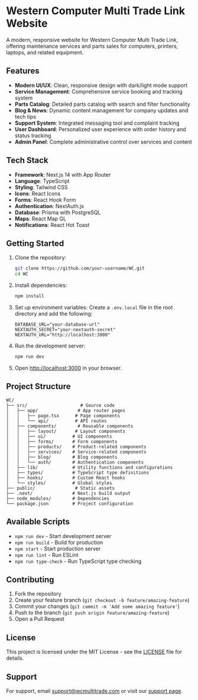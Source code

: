 # Western Computer Multi Trade Link Website

A modern, responsive website for Western Computer Multi Trade Link, offering maintenance services and parts sales for computers, printers, laptops, and related equipment.

## Features

- **Modern UI/UX**: Clean, responsive design with dark/light mode support
- **Service Management**: Comprehensive service booking and tracking system
- **Parts Catalog**: Detailed parts catalog with search and filter functionality
- **Blog & News**: Dynamic content management for company updates and tech tips
- **Support System**: Integrated messaging tool and complaint tracking
- **User Dashboard**: Personalized user experience with order history and status tracking
- **Admin Panel**: Complete administrative control over services and content

## Tech Stack

- **Framework**: Next.js 14 with App Router
- **Language**: TypeScript
- **Styling**: Tailwind CSS
- **Icons**: React Icons
- **Forms**: React Hook Form
- **Authentication**: NextAuth.js
- **Database**: Prisma with PostgreSQL
- **Maps**: React Map GL
- **Notifications**: React Hot Toast

## Getting Started

1. Clone the repository:
   ```bash
   git clone https://github.com/your-username/WC.git
   cd WC
   ```

2. Install dependencies:
   ```bash
   npm install
   ```

3. Set up environment variables:
   Create a `.env.local` file in the root directory and add the following:
   ```
   DATABASE_URL="your-database-url"
   NEXTAUTH_SECRET="your-nextauth-secret"
   NEXTAUTH_URL="http://localhost:3000"
   ```

4. Run the development server:
   ```bash
   npm run dev
   ```

5. Open [http://localhost:3000](http://localhost:3000) in your browser.

## Project Structure

```
WC/
├── src/                    # Source code
│   ├── app/               # App router pages
│   │   ├── page.tsx      # Page components
│   │   └── api/          # API routes
│   ├── components/        # Reusable components
│   │   ├── layout/       # Layout components
│   │   ├── ui/          # UI components
│   │   ├── forms/       # Form components
│   │   ├── products/    # Product-related components
│   │   ├── services/    # Service-related components
│   │   ├── blog/        # Blog components
│   │   └── auth/        # Authentication components
│   ├── lib/             # Utility functions and configurations
│   ├── types/           # TypeScript type definitions
│   ├── hooks/           # Custom React hooks
│   └── styles/          # Global styles
├── public/               # Static assets
├── .next/               # Next.js build output
├── node_modules/        # Dependencies
└── package.json         # Project configuration
```

## Available Scripts

- `npm run dev` - Start development server
- `npm run build` - Build for production
- `npm start` - Start production server
- `npm run lint` - Run ESLint
- `npm run type-check` - Run TypeScript type checking

## Contributing

1. Fork the repository
2. Create your feature branch (`git checkout -b feature/amazing-feature`)
3. Commit your changes (`git commit -m 'Add some amazing feature'`)
4. Push to the branch (`git push origin feature/amazing-feature`)
5. Open a Pull Request

## License

This project is licensed under the MIT License - see the [LICENSE](LICENSE) file for details.

## Support

For support, email support@wcmultitrade.com or visit our [support page](https://wcmultitrade.com/support).
